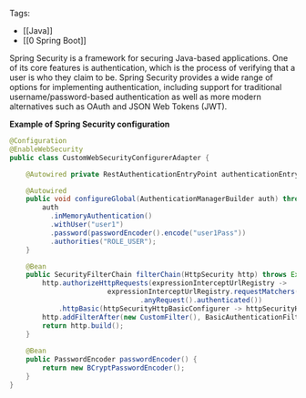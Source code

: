 Tags: 
- [[Java]]
- [[0 Spring Boot]]

Spring Security is a framework for securing Java-based applications. One of its core features is authentication, which is the process of verifying that a user is who they claim to be. Spring Security provides a wide range of options for implementing authentication, including support for traditional username/password-based authentication as well as more modern alternatives such as OAuth and JSON Web Tokens (JWT).

**Example of Spring Security configuration**
```java
@Configuration
@EnableWebSecurity
public class CustomWebSecurityConfigurerAdapter {

    @Autowired private RestAuthenticationEntryPoint authenticationEntryPoint;

    @Autowired
    public void configureGlobal(AuthenticationManagerBuilder auth) throws Exception {
        auth
          .inMemoryAuthentication()
          .withUser("user1")
          .password(passwordEncoder().encode("user1Pass"))
          .authorities("ROLE_USER");
    }

    @Bean
    public SecurityFilterChain filterChain(HttpSecurity http) throws Exception {
        http.authorizeHttpRequests(expressionInterceptUrlRegistry ->
                        expressionInterceptUrlRegistry.requestMatchers("/securityNone").permitAll()
                                .anyRequest().authenticated())
            .httpBasic(httpSecurityHttpBasicConfigurer -> httpSecurityHttpBasicConfigurer.authenticationEntryPoint(authenticationEntryPoint));
        http.addFilterAfter(new CustomFilter(), BasicAuthenticationFilter.class);
        return http.build();
    }
    
    @Bean
    public PasswordEncoder passwordEncoder() {
        return new BCryptPasswordEncoder();
    }
}
```
